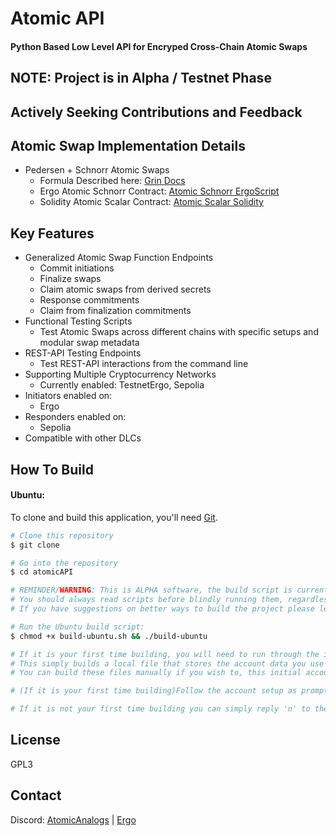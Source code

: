  # Atomic API


#### Python Based Low Level API for Encryped Cross-Chain Atomic Swaps



## NOTE: Project is in Alpha / Testnet Phase 
## Actively Seeking Contributions and Feedback

## Atomic Swap Implementation Details

* Pedersen + Schnorr Atomic Swaps 
  - Formula Described here: [Grin Docs](https://github.com/mimblewimble/grin/blob/master/doc/contracts.md#atomic-swap)
  - Ergo Atomic Schnorr Contract: [Atomic Schnorr ErgoScript](https://github.com/dzyphr/atomicAPI/blob/main/Ergo/SigmaParticle/AtomicMultiSig/py/main.py#L74)
  - Solidity Atomic Scalar Contract: [Atomic Scalar Solidity](https://github.com/dzyphr/atomicAPI/blob/main/EVM/Atomicity/AtomicMultiSigSecp256k1/contracts/AtomicMultiSigSecp256k1.sol)



## Key Features

* Generalized Atomic Swap Function Endpoints
  - Commit initiations
  - Finalize swaps 
  - Claim atomic swaps from derived secrets
  - Response commitments
  - Claim from finalization commitments
* Functional Testing Scripts
  - Test Atomic Swaps across different chains with specific setups and modular swap metadata
* REST-API Testing Endpoints
  - Test REST-API interactions from the command line
* Supporting Multiple Cryptocurrency Networks
  - Currently enabled: TestnetErgo, Sepolia
* Initiators enabled on:
  - Ergo
* Responders enabled on:
  - Sepolia
* Compatible with other DLCs

## How To Build

#### Ubuntu:

To clone and build this application, you'll need [Git](https://git-scm.com).

```bash
# Clone this repository
$ git clone 

# Go into the repository
$ cd atomicAPI

# REMINDER/WARNING: This is ALPHA software, the build script is currently very make-shift and may do things you don't want.
# You should always read scripts before blindly running them, regardless please read the build script before proceeding.
# If you have suggestions on better ways to build the project please leave feedback in Issues or through Discord.

# Run the Ubuntu build script:
$ chmod +x build-ubuntu.sh && ./build-ubuntu

# If it is your first time building, you will need to run through the initial account setup.
# This simply builds a local file that stores the account data you use to perform atomic swaps.
# You can build these files manually if you wish to, this initial account script is meant for convinience.

# (If it is your first time building)Follow the account setup as prompted.

# If it is not your first time building you can simply reply 'n' to the prompts to deny attempting to overwrite the account files.
```

## License

GPL3

## Contact

Discord:
[AtomicAnalogs](https://discord.gg/VDJGszpW58)  | [Ergo](https://discord.gg/ergo-platform-668903786361651200)




